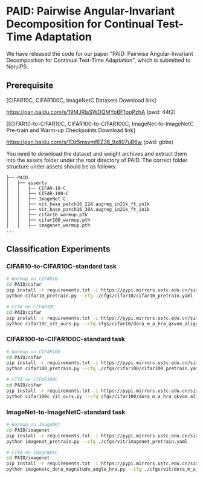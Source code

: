 # PAID: Pairwise Angular-Invariant Decomposition for Continual Test-Time Adaptation
We have released the code for our paper "PAID: Pairwise Angular-Invariant Decomposition for Continual Test-Time Adaptation", which is submitted to NerulPS.

## Prerequisite
[CIFAR10C, CIFAR100C, ImageNetC Datasets Download link] 

https://pan.baidu.com/s/19MJRlaSWDQMYpBF1ppPzhA (pwd: 44t2)

[[CIFAR10-to-CIFAR10C, CIFAR100-to-CIFAR100C, ImageNet-to-ImageNetC Pre-train and Warm-up Checkpoints Download link] 

https://pan.baidu.com/s/1Dz5msymfEZ36_9x807uB6w (pwd: gbbx)

You need to download the dataset and weight archives and extract them into the assets folder under the root directory of PAID. The correct folder structure under assets should be as follows:

```
├── PAID
│   ├── asserts
│   │   ├── CIFAR-10-C
│   │   ├── CIFAR-100-C
│   │   ├── ImageNet-C
│   │   ├── vit_base_patch16_224.augreg_in21k_ft_in1k
│   │   ├── vit_base_patch16_384.augreg_in21k_ft_in1k
│   │   ├── cifar10_warmup.pth
│   │   ├── cifar100_warmup.pth
│   │   ├── imagenet_warmup.pth
...
```

## Classification Experiments
### CIFAR10-to-CIFAR10C-standard task
```bash
# Warmup on CIFAR10
cd PAID/cifar
pip install -r requirements.txt -i https://pypi.mirrors.ustc.edu.cn/simple/
python cifar10_pretrain.py --cfg ./cfgs/cifar10/cifar10_pretrain.yaml

# CTTA on CIFAR10C
cd PAID/cifar
pip install -r requirements.txt -i https://pypi.mirrors.ustc.edu.cn/simple/
python cifar10c_vit_ours.py --cfg cfgs/cifar10/dora_m_a_hra_qkvom_align.yaml --data_dir /data/kunyuwangpKtx/Vida --checkpoint /model/kunyuwangpKtx/Vida/cifar10_warmup.pth
```
### CIFAR100-to-CIFAR100C-standard task
```bash
# Warmup on CIFAR100
cd PAID/cifar
pip install -r requirements.txt -i https://pypi.mirrors.ustc.edu.cn/simple/
python cifar100_pretrain.py --cfg ./cfgs/cifar100/cifar100_pretrain.yaml

# CTTA on CIFAR100C
cd PAID/cifar
pip install -r requirements.txt -i https://pypi.mirrors.ustc.edu.cn/simple/
python cifar100c_vit_ours.py --cfg cfgs/cifar100/dora_m_a_hra_qkvom_align.yaml --data_dir /data/kunyuwangpKtx/Vida  --checkpoint /model/kunyuwangpKtx/Vida/cifar100_warmup.pth
```

### ImageNet-to-ImageNetC-standard task
```bash
# Warmup on ImageNet
cd PAID/imagenet
pip install -r requirements.txt -i https://pypi.mirrors.ustc.edu.cn/simple/
python imagenet_pretrain.py --cfg ./cfgs/vit/imagenet_pretrain.yaml

# CTTA on ImageNetC
cd PAID/imagenet
pip install -r requirements.txt -i https://pypi.mirrors.ustc.edu.cn/simple/
python imagenetc_dora_magnitude_angle_hra.py --cfg ./cfgs/vit/dora_m_a_hra_qkvom_align.yaml --data_dir /data/kunyuwangpKtx/Vida --checkpoint /model/kunyuwangpKtx/Vida/imagenet_warmup.pth
```
